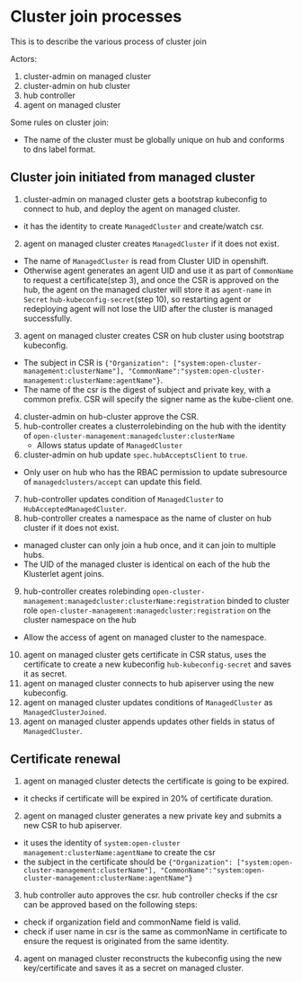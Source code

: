 # Cluster join processes

This is to describe the various process of cluster join

Actors:
1. cluster-admin on managed cluster
2. cluster-admin on hub cluster
3. hub controller
4. agent on managed cluster

Some rules on cluster join:
- The name of the cluster must be globally unique on hub and conforms to dns label format.

## Cluster join initiated from managed cluster
1. cluster-admin on managed cluster gets a bootstrap kubeconfig to connect to hub,
and deploy the agent on managed cluster.
  - it has the identity to create `ManagedCluster` and create/watch csr.
2. agent on managed cluster creates `ManagedCluster` if it does not exist.
  - The name of `ManagedCluster` is read from Cluster UID in openshift.
  - Otherwise agent generates an agent UID and use it as part of `CommonName` to request a certificate(step 3), and once the CSR is approved on the hub, the agent on the managed cluster will store it as `agent-name` in `Secret` `hub-kubeconfig-secret`(step 10), so restarting agent or redeploying agent will not lose the UID after the cluster is managed successfully.
3. agent on managed cluster creates CSR on hub cluster using bootstrap kubeconfig.
  - The subject in CSR is
`{"Organization": ["system:open-cluster-management:clusterName"], "CommonName":"system:open-cluster-management:clusterName:agentName"}`.
  - The name of the csr is the digest of subject and private key, with a common prefix.
  CSR will specify the signer name as the kube-client one.
4. cluster-admin on hub-cluster approve the CSR.
5. hub-controller creates a clusterrolebinding on the hub with the identity of
`open-cluster-management:managedcluster:clusterName`
   - Allows status update of `ManagedCluster`
6. cluster-admin on hub update `spec.hubAcceptsClient` to `true`.
  - Only user on hub who has the RBAC permission to update subresource of `managedclusters/accept`
  can update this field.
7. hub-controller updates condition of `ManagedCluster` to `HubAcceptedManagedCluster`.
8. hub-controller creates a namespace as the name of cluster on hub cluster if it does not exist.
  - managed cluster can only join a hub once, and it can join to multiple hubs.
  - The UID of the managed cluster is identical on each of the hub the Klusterlet agent joins.
9. hub-controller creates rolebinding `open-cluster-management:managedcluster:clusterName:registration` binded to cluster role `open-cluster-management:managedcluster:registration` on the cluster namespace on the hub
  - Allow the access of agent on managed cluster to the namespace.
10. agent on managed cluster gets certificate in CSR status, uses the certificate to create a new kubeconfig `hub-kubeconfig-secret` and saves it as secret.
10. agent on managed cluster connects to hub apiserver using the new kubeconfig.
11. agent on managed cluster updates conditions of `ManagedCluster` as `ManagedClusterJoined`.
12. agent on managed cluster appends updates other fields in status of `ManagedCluster`.

## Certificate renewal
1. agent on managed cluster detects the certificate is going to be expired.
  - it checks if certificate will be expired in 20% of certificate duration.
2. agent on managed cluster generates a new private key and submits a new CSR to hub apiserver.
  - it uses the identity of `system:open-cluster
management:clusterName:agentName` to create the csr
  - the subject in the certificate should be `{"Organization": ["system:open-cluster-management:clusterName"],
  "CommonName":"system:open-cluster-management:clusterName:agentName"}`
3. hub controller auto approves the csr. hub controller checks if the csr can be approved
based on the following steps:
- check if organization field and commonName field is valid.
- check if user name in csr is the same as commonName in certificate to ensure the request
is originated from the same identity.
4. agent on managed cluster reconstructs the kubeconfig using the new key/certificate
and saves it as a secret on managed cluster.
